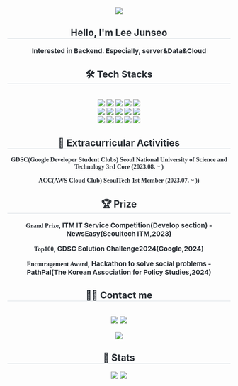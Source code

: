 <div align="center">
    <img src="https://capsule-render.vercel.app/api?type=cylinder&color=auto&height=120&text=Lee%20Junseo&animation=fadeIn&fontColor=ffffff&fontSize=50" />
</div>

<div align="center">
    <h2 style="border-bottom: 1px solid #d8dee4; color: #282d33;">Hello, I'm Lee Junseo</h2>  
    <div style="font-weight: 700; font-size: 15px; text-align: center; color: #282d33;">
        Interested in Backend. Especially, server&Data&Cloud
    </div> 
</div>

<div align="center">
    <h2 style="border-bottom: 1px solid #d8dee4; color: #282d33;">🛠️ Tech Stacks</h2>
    <br> 
    <div style="margin: 0 auto; text-align: center;" align="center">
        <img src="https://img.shields.io/badge/Amazon%20AWS-232F3E?style=for-the-badge&logo=Amazon%20AWS&logoColor=white">
        <img src="https://img.shields.io/badge/Docker-2496ED?style=for-the-badge&logo=Docker&logoColor=white">
        <img src="https://img.shields.io/badge/Firebase-FFCA28?style=for-the-badge&logo=Firebase&logoColor=white">
        <img src="https://img.shields.io/badge/Flutter-02569B?style=for-the-badge&logo=Flutter&logoColor=white">
        <img src="https://img.shields.io/badge/GitHub%20Pages-222222?style=for-the-badge&logo=GitHub%20Pages&logoColor=white">
        <br/>
        <img src="https://img.shields.io/badge/Git-F05032?style=for-the-badge&logo=Git&logoColor=white">
        <img src="https://img.shields.io/badge/Github-181717?style=for-the-badge&logo=Github&logoColor=white">
        <img src="https://img.shields.io/badge/HTML5-E34F26?style=for-the-badge&logo=HTML5&logoColor=white">
        <img src="https://img.shields.io/badge/Java-007396?style=for-the-badge&logo=Java&logoColor=white">
        <img src="https://img.shields.io/badge/Javascript-F7DF1E?style=for-the-badge&logo=Javascript&logoColor=white">
        <br/>
        <img src="https://img.shields.io/badge/MySQL-4479A1?style=for-the-badge&logo=MySQL&logoColor=white">
        <img src="https://img.shields.io/badge/Notion-000000?style=for-the-badge&logo=Notion&logoColor=white">
        <img src="https://img.shields.io/badge/Python-3776AB?style=for-the-badge&logo=Python&logoColor=white">
        <img src="https://img.shields.io/badge/Spring%20Boot-6DB33F?style=for-the-badge&logo=Spring%20Boot&logoColor=white">
        <img src="https://img.shields.io/badge/Tensorflow-FF6F00?style=for-the-badge&logo=Tensorflow&logoColor=white">
        <br/>
    </div>
</div>

<div align="center">
    <h2 style="border-bottom: 1px solid #d8dee4; color: #282d33;">🎨 Extracurricular Activities</h2>
    <div style="font-weight: 700; font-size: 15px; text-align: center; color: #282d33;">
        <p><span style="font-family: 'Comic Sans MS', cursive; font-size: 14px;">GDSC(Google Developer Student Clubs) Seoul National University of Science and Technology 3rd Core (2023.08. ~ )</span></p>
        <p><span style="font-family: 'Comic Sans MS', cursive; font-size: 14px;">ACC(AWS Cloud Club) SeoulTech 1st Member (2023.07. ~ ))</span></p>
    </div>
</div>

<div align="center">
    <h2 style="border-bottom: 1px solid #d8dee4; color: #282d33;">🏆 Prize</h2>
    <div style="font-weight: 700; font-size: 15px; text-align: center; color: #282d33;">
        <p><span style="font-family: 'Comic Sans MS', cursive; font-size: 14px;">Grand Prize</span>, ITM IT Service Competition(Develop section) - NewsEasy(Seoultech ITM,2023)</p>
        <p><span style="font-family: 'Comic Sans MS', cursive; font-size: 14px;">Top100</span>, GDSC Solution Challenge2024(Google,2024)</p>
        <p><span style="font-family: 'Comic Sans MS', cursive; font-size: 14px;">Encouragement Award</span>, Hackathon to solve social problems - PathPal(The Korean Association for Policy Studies,2024)</p>
    </div>
</div>

<div align="center">
    <h2 style="border-bottom: 1px solid #d8dee4; color: #282d33;">🧑‍💻 Contact me</h2>
    <br> 
    <div align="center">
        <a href="https://ljs7143.tistory.com"><img src="https://img.shields.io/badge/Tistory-000000?style=for-the-badge&logo=Tistory&logoColor=white&link=https://ljs7143.tistory.com"></a>
        <a href="mailto:junseo27643779@gmail.com"><img src="https://img.shields.io/badge/Gmail-EA4335?style=for-the-badge&logo=Gmail&logoColor=white&link=mailto:junseo27643779@gmail.com"></a>
    </div>  
    <br> 
    <div align="center">
        <a href="https://hits.seeyoufarm.com"><img src="https://hits.seeyoufarm.com/api/count/incr/badge.svg?url=https%3A%2F%2Fgithub.com%2Fljs7143%2F&count_bg=%23000000&title_bg=%23000000&icon=github.svg&icon_color=%23FFFFFF&title=GitHub&edge_flat=false"/></a>
    </div> 
</div>

<div align="center"> 
    <h2 style="border-bottom: 1px solid #d8dee4; color: #282d33;">🏅 Stats</h2> 
    <div align="center">
        <img src="https://github-readme-stats.vercel.app/api?username=ljs7143&bg_color=180,f5ec00,00000000&title_color=000000&text_color=000000">
        <img src="https://github-readme-stats.vercel.app/api/top-langs/?username=ljs7143&layout=compact&bg_color=180,f5ec00,00000000&title_color=000000&text_color=000000">
    </div> 
</div>
